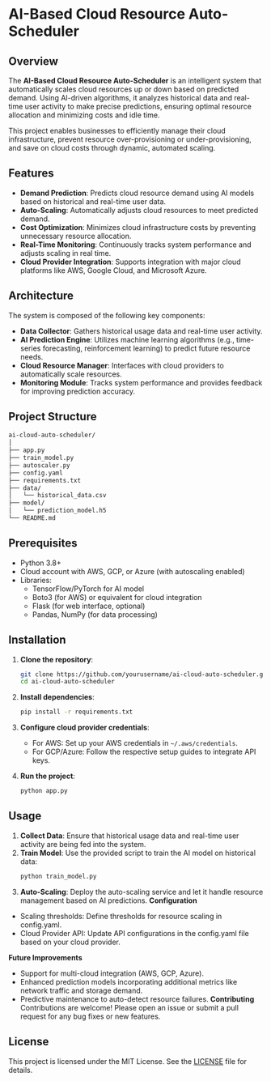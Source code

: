 # AI-Based Cloud Resource Auto-Scheduler

## Overview
The **AI-Based Cloud Resource Auto-Scheduler** is an intelligent system that automatically scales cloud resources up or down based on predicted demand. Using AI-driven algorithms, it analyzes historical data and real-time user activity to make precise predictions, ensuring optimal resource allocation and minimizing costs and idle time.

This project enables businesses to efficiently manage their cloud infrastructure, prevent resource over-provisioning or under-provisioning, and save on cloud costs through dynamic, automated scaling.

## Features
- **Demand Prediction**: Predicts cloud resource demand using AI models based on historical and real-time user data.
- **Auto-Scaling**: Automatically adjusts cloud resources to meet predicted demand.
- **Cost Optimization**: Minimizes cloud infrastructure costs by preventing unnecessary resource allocation.
- **Real-Time Monitoring**: Continuously tracks system performance and adjusts scaling in real time.
- **Cloud Provider Integration**: Supports integration with major cloud platforms like AWS, Google Cloud, and Microsoft Azure.

## Architecture
The system is composed of the following key components:
- **Data Collector**: Gathers historical usage data and real-time user activity.
- **AI Prediction Engine**: Utilizes machine learning algorithms (e.g., time-series forecasting, reinforcement learning) to predict future resource needs.
- **Cloud Resource Manager**: Interfaces with cloud providers to automatically scale resources.
- **Monitoring Module**: Tracks system performance and provides feedback for improving prediction accuracy.

## Project Structure
```bash
ai-cloud-auto-scheduler/
│
├── app.py
├── train_model.py
├── autoscaler.py
├── config.yaml
├── requirements.txt
├── data/
│   └── historical_data.csv
├── model/
│   └── prediction_model.h5
└── README.md
 ```


## Prerequisites
- Python 3.8+
- Cloud account with AWS, GCP, or Azure (with autoscaling enabled)
- Libraries:
  - TensorFlow/PyTorch for AI model
  - Boto3 (for AWS) or equivalent for cloud integration
  - Flask (for web interface, optional)
  - Pandas, NumPy (for data processing)
  
## Installation

1. **Clone the repository**:
    ```bash
    git clone https://github.com/yourusername/ai-cloud-auto-scheduler.git
    cd ai-cloud-auto-scheduler
    ```

2. **Install dependencies**:
    ```bash
    pip install -r requirements.txt
    ```

3. **Configure cloud provider credentials**:
   - For AWS: Set up your AWS credentials in `~/.aws/credentials`.
   - For GCP/Azure: Follow the respective setup guides to integrate API keys.

4. **Run the project**:
    ```bash
    python app.py
    ```

## Usage
1. **Collect Data**: Ensure that historical usage data and real-time user activity are being fed into the system.
2. **Train Model**: Use the provided script to train the AI model on historical data:
   ```bash
   python train_model.py
3. **Auto-Scaling**: Deploy the auto-scaling service and let it handle resource management based on AI predictions.
**Configuration**
- Scaling thresholds: Define thresholds for resource scaling in config.yaml.
- Cloud Provider API: Update API configurations in the config.yaml file based on your cloud provider.
  
**Future Improvements**
- Support for multi-cloud integration (AWS, GCP, Azure).
- Enhanced prediction models incorporating additional metrics like network traffic and storage demand.
- Predictive maintenance to auto-detect resource failures.
**Contributing**
Contributions are welcome! Please open an issue or submit a pull request for any bug fixes or new features.

## License
This project is licensed under the MIT License. See the [LICENSE](path/to/license) file for details.

